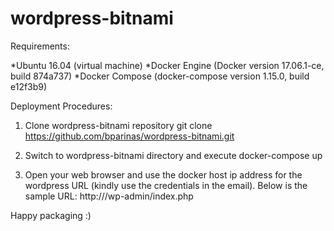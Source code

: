 # wordpress-bitnami

Requirements:

*Ubuntu 16.04 (virtual machine)
*Docker Engine (Docker version 17.06.1-ce, build 874a737)
*Docker Compose (docker-compose version 1.15.0, build e12f3b9)


Deployment Procedures:

1) Clone wordpress-bitnami repository
git clone https://github.com/bparinas/wordpress-bitnami.git

2) Switch to wordpress-bitnami directory and execute docker-compose up

3) Open your web browser and use the docker host ip address for the wordpress URL (kindly use the credentials in the email). Below is the sample URL: http://<docker-host-ip>/wp-admin/index.php


Happy packaging :)
